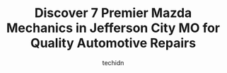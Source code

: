 ---
layout: ampstory
image: https://images.unsplash.com/photo-1623564493214-6137dff043ad?ixlib=rb-4.0.3&ixid=MnwxMjA3fDB8MHxwaG90by1wYWdlfHx8fGVufDB8fHx8&auto=format&fit=crop&w=640&h=853&q=80
author: techidn
featured: false
description: When it comes to maintaining and repairing your vehicle in Jefferson City MO, USA, you deserve nothing but the best. Thats why the 7 best Mazda Mechanic in the area are here to offer their 
title: Discover 7 Premier Mazda Mechanics in Jefferson City MO for Quality Automotive Repairs
cover:
   title: Discover 7 Premier Mazda Mechanics in Jefferson City MO for Quality Automotive Repairs
   subtitle: Rickpate
   background: https://images.unsplash.com/photo-1623564493214-6137dff043ad?ixlib=rb-4.0.3&ixid=MnwxMjA3fDB8MHxwaG90by1wYWdlfHx8fGVufDB8fHx8&auto=format&fit=crop&w=640&h=853&q=80

pages: 
 - layout: thirds
   top: <h1>#1 Professional Automotive Service</h1>
   bottom: "<p>Desperately needed air in a tire. After several failed attempts to find a working air compressor at a gas station and completely out of quarters we stopped in to professi</p>"
   background: https://www.knot35.com/toplist/wp-content/uploads/2023/06/best-mazda-mechanic-1-in-jefferson-city-mo-1685840440.jpeg
   backgroundblur: true
 - layout: thirds
   top: <h1>#2 The Auto Shop</h1>
   bottom: "<p>612 Missouri Blvd Ct, Jefferson City, MO 65109, United States</p>"
   background: https://www.knot35.com/toplist/wp-content/uploads/2023/06/best-mazda-mechanic-2-in-jefferson-city-mo-1685840441.jpeg
   cta:
      link: https://www.knot35.com/toplist/discover-7-premier-mazda-mechanics-in-jefferson-city-mo-for-quality-automotive-repairs/
      text: Discover 7 Premier Mazda Mechanics in Jefferson City MO for Quality Automotive Repairs
 - layout: thirds
   top: <h1>#3 Advance Auto Parts</h1>
   bottom: "<p>1232 Missouri Blvd, Jefferson City, MO 65109, United States</p>"
   background: https://www.knot35.com/toplist/wp-content/uploads/2023/06/best-mazda-mechanic-3-in-jefferson-city-mo-1685840441.jpeg
   cta:
      link: https://www.knot35.com/toplist/discover-7-premier-mazda-mechanics-in-jefferson-city-mo-for-quality-automotive-repairs/
      text: Discover 7 Premier Mazda Mechanics in Jefferson City MO for Quality Automotive Repairs
 - layout: thirds
   top: <h1>#4 B & W Auto Service</h1>
   bottom: "<p>1530 E McCarty St, Jefferson City, MO 65101, United States</p>"
   background: https://images.unsplash.com/photo-1597773150796-e5c14ebecbf5?ixlib=rb-4.0.3&ixid=MnwxMjA3fDB8MHxwaG90by1wYWdlfHx8fGVufDB8fHx8&auto=format&fit=crop&w=640&h=853&q=80
   cta:
      link: https://www.knot35.com/toplist/discover-7-premier-mazda-mechanics-in-jefferson-city-mo-for-quality-automotive-repairs/
      text: Discover 7 Premier Mazda Mechanics in Jefferson City MO for Quality Automotive Repairs
 - layout: thirds
   top: <h1>#5 Bob Steinmetz Automotive Inc</h1>
   bottom: "<p>707 Ohio St, Jefferson City, MO 65109, United States</p>"
   background: https://images.unsplash.com/photo-1604871000636-074fa5117945?ixlib=rb-4.0.3&ixid=MnwxMjA3fDB8MHxwaG90by1wYWdlfHx8fGVufDB8fHx8&auto=format&fit=crop&w=640&h=853&q=80
   cta:
      link: https://www.knot35.com/toplist/discover-7-premier-mazda-mechanics-in-jefferson-city-mo-for-quality-automotive-repairs/
      text: Discover 7 Premier Mazda Mechanics in Jefferson City MO for Quality Automotive Repairs
 - layout: thirds
   top: <h1>#6 Fosters Transmission & Services</h1>
   bottom: "<p>610 Hilda St, Jefferson City, MO 65109, United States</p>"
   background: https://images.unsplash.com/photo-1536745287225-21d689278fd1?ixlib=rb-4.0.3&ixid=MnwxMjA3fDB8MHxwaG90by1wYWdlfHx8fGVufDB8fHx8&auto=format&fit=crop&w=640&h=853&q=80
   cta:
      link: https://www.knot35.com/toplist/discover-7-premier-mazda-mechanics-in-jefferson-city-mo-for-quality-automotive-repairs/
      text: Discover 7 Premier Mazda Mechanics in Jefferson City MO for Quality Automotive Repairs
 - layout: thirds
   top: <h1>#7 S & S Auto Repair</h1>
   bottom: "<p>616 Apache Trail, Jefferson City, MO 65109, United States</p>"
   background: https://images.unsplash.com/photo-1552083974-186346191183?ixlib=rb-4.0.3&ixid=MnwxMjA3fDB8MHxwaG90by1wYWdlfHx8fGVufDB8fHx8&auto=format&fit=crop&w=640&h=853&q=80
   cta:
      link: https://www.knot35.com/toplist/discover-7-premier-mazda-mechanics-in-jefferson-city-mo-for-quality-automotive-repairs/
      text: Discover 7 Premier Mazda Mechanics in Jefferson City MO for Quality Automotive Repairs
 - layout: thirds
   middle: Continue reading...
   background: https://images.unsplash.com/photo-1618556658017-fd9c732d1360?ixlib=rb-4.0.3&ixid=MnwxMjA3fDB8MHxwaG90by1wYWdlfHx8fGVufDB8fHx8&auto=format&fit=crop&w=640&h=853&q=80
   cta:
      link: https://www.knot35.com/toplist/discover-7-premier-mazda-mechanics-in-jefferson-city-mo-for-quality-automotive-repairs/
      text: Discover 7 Premier Mazda Mechanics in Jefferson City MO for Quality Automotive Repairs
      
---